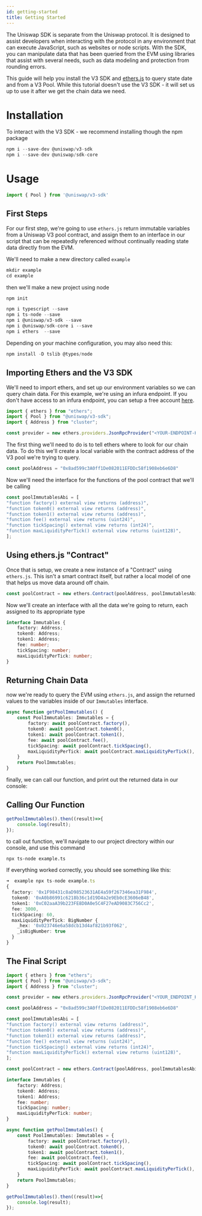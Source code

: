 ```yaml
---
id: getting-started
title: Getting Started
---
```


The Uniswap SDK is separate from the Uniswap protocol. It is designed to assist developers when interacting with the protocol in any environment that can execute JavaScript, such as websites or node scripts. With the SDK, you can manipulate data that has been queried from the EVM using libraries that assist with several needs, such as data modeling and protection from rounding errors.

This guide will help you install the V3 SDK and [ethers.js](https://docs.ethers.io/v5/) to query state date and from a V3 Pool. While this tutorial doesn't use the V3 SDK - it will set us up to use it after we get the chain data we need.

# Installation

To interact with the V3 SDK - we recommend installing though the npm package

```javascript
npm i --save-dev @uniswap/v3-sdk
npm i --save-dev @uniswap/sdk-core
```

# Usage

```javascript
import { Pool } from '@uniswap/v3-sdk'
```


## First Steps 

For our first step, we're going to use `ethers.js` return immutable variables from a Uniswap V3 pool contract, and assign them to an interface in our script that can be repeatedly referenced without continually reading state data directly from the EVM. 

We'll need to make a new directory called `example`
```typescript
mkdir example 
cd example
```

then we'll make a new project using node

```typescript
npm init
```

```typescript
npm i typescript --save
npm i ts-node --save
npm i @uniswap/v3-sdk --save
npm i @uniswap/sdk-core i --save
npm i ethers  --save
```
Depending on your machine configuration, you may also need this: 

```typescript
npm install -D tslib @types/node
```

## Importing Ethers and the V3 SDK

We'll need to import ethers, and set up our environment variables so we can query chain data. For this example, we're using an infura endpoint. If you don't have access to an infura endpoint, you can setup a free account [here](https://infura.io/).

```typescript
import { ethers } from "ethers";
import { Pool } from "@uniswap/v3-sdk";
import { Address } from "cluster";

const provider = new ethers.providers.JsonRpcProvider("<YOUR-ENDPOINT-HERE>")
```

The first thing we'll need to do is to tell ethers where to look for our chain data. To do this we'll create a local variable with the contract address of the V3 pool we're trying to query. 

```typescript
const poolAddress = "0x8ad599c3A0ff1De082011EFDDc58f1908eb6e6D8"
```

Now we'll need the interface for the functions of the pool contract that we'll be calling
```typescript
const poolImmutablesAbi = [
"function factory() external view returns (address)",
"function token0() external view returns (address)",
"function token1() external view returns (address)",
"function fee() external view returns (uint24)",
"function tickSpacing() external view returns (int24)",
"function maxLiquidityPerTick() external view returns (uint128)",
];
```

## Using ethers.js "Contract"

Once that is setup, we create a new instance of a "Contract" using `ethers.js`. This isn't a smart contract itself, but rather a local model of one that helps us move data around off chain.

```typescript
const poolContract = new ethers.Contract(poolAddress, poolImmutablesAbi, provider)
```

Now we'll create an interface with all the data we're going to return, each assigned to its appropriate type

```typescript
interface Immutables {
    factory: Address;
    token0: Address;
    token1: Address;
    fee: number;
    tickSpacing: number;
    maxLiquidityPerTick: number;
}
```

## Returning Chain Data

now we're ready to query the EVM using `ethers.js`, and assign the returned values to the variables inside of our `Immutables` interface.

```typescript
async function getPoolImmutables() {
    const PoolImmutables: Immutables = {
        factory: await poolContract.factory(),
        token0: await poolContract.token0(),
        token1: await poolContract.token1(),
        fee: await poolContract.fee(),
        tickSpacing: await poolContract.tickSpacing(),
        maxLiquidityPerTick: await poolContract.maxLiquidityPerTick(),
    }
    return PoolImmutables;
}
```
finally, we can call our function, and print out the returned data in our console:

## Calling Our Function

```typescript
getPoolImmutables().then((result)=>{
    console.log(result);
});
```

to call out function, we'll navigate to our project directory within our console, and use this command

```
npx ts-node example.ts
```

If everything worked correctly, you should see something like this:

```typescript
➜  example npx ts-node example.ts
{
  factory: '0x1F98431c8aD98523631AE4a59f267346ea31F984',
  token0: '0xA0b86991c6218b36c1d19D4a2e9Eb0cE3606eB48',
  token1: '0xC02aaA39b223FE8D0A0e5C4F27eAD9083C756Cc2',
  fee: 3000,
  tickSpacing: 60,
  maxLiquidityPerTick: BigNumber {
    _hex: '0x023746e6a58dcb13d4af821b93f062',
    _isBigNumber: true
  }
}
```

## The Final Script

```typescript
import { ethers } from "ethers";
import { Pool } from "@uniswap/v3-sdk";
import { Address } from "cluster";

const provider = new ethers.providers.JsonRpcProvider("<YOUR_ENDPOINT_HERE>")

const poolAddress = "0x8ad599c3A0ff1De082011EFDDc58f1908eb6e6D8"

const poolImmutablesAbi = [
"function factory() external view returns (address)",
"function token0() external view returns (address)",
"function token1() external view returns (address)",
"function fee() external view returns (uint24)",
"function tickSpacing() external view returns (int24)",
"function maxLiquidityPerTick() external view returns (uint128)",
];

const poolContract = new ethers.Contract(poolAddress, poolImmutablesAbi, provider)

interface Immutables {
    factory: Address;
    token0: Address;
    token1: Address;
    fee: number;
    tickSpacing: number;
    maxLiquidityPerTick: number;
}

async function getPoolImmutables() {
    const PoolImmutables: Immutables = {
        factory: await poolContract.factory(),
        token0: await poolContract.token0(),
        token1: await poolContract.token1(),
        fee: await poolContract.fee(),
        tickSpacing: await poolContract.tickSpacing(),
        maxLiquidityPerTick: await poolContract.maxLiquidityPerTick(),
    }
    return PoolImmutables;
}

getPoolImmutables().then((result)=>{
    console.log(result);
});
```